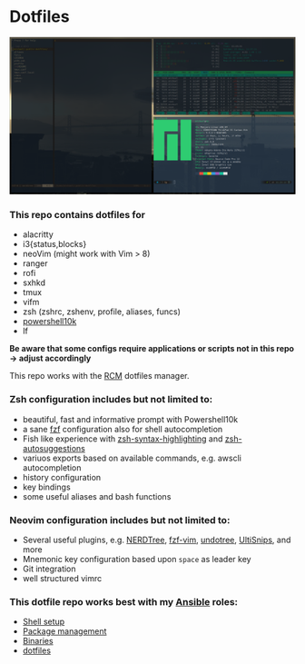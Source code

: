 # Dotfiles

![](screenshot.png)

### This repo contains dotfiles for

- alacritty
- i3{status,blocks}
- neoVim (might work with Vim > 8)
- ranger
- rofi
- sxhkd
- tmux
- vifm
- zsh (zshrc, zshenv, profile, aliases, funcs)
- [powershell10k](https://github.com/romkatv/powerlevel10k)
- lf

**Be aware that some configs require applications or scripts not in this repo -> adjust accordingly**

This repo works with the [RCM](https://github.com/thoughtbot/rcm) dotfiles manager.

### Zsh configuration includes but not limited to:

- beautiful, fast and informative prompt with Powershell10k
- a sane [fzf](https://github.com/junegunn/fzf) configuration also for shell autocompletion
- Fish like experience with [zsh-syntax-highlighting](https://github.com/zsh-users/zsh-syntax-highlighting) and [zsh-autosuggestions](https://github.com/zsh-users/zsh-autosuggestions)
- variuos exports based on available commands, e.g. awscli autocompletion
- history configuration
- key bindings
- some useful aliases and bash functions

### Neovim configuration includes but not limited to:

- Several useful plugins, e.g. [NERDTree](https://github.com/preservim/nerdtree), [fzf-vim](https://github.com/junegunn/fzf.vim), [undotree](https://github.com/mbbill/undotree), [UltiSnips](https://github.com/SirVer/ultisnips), and more
- Mnemonic key configuration based upon `space` as leader key
- Git integration
- well structured vimrc

### This dotfile repo works best with my [Ansible](https://www.ansible.com/) roles:

- [Shell setup](https://repo.rootknecht.net/allaman/ansible-role-shell)
- [Package management](https://repo.rootknecht.net/allaman/ansible-role-packages)
- [Binaries](https://repo.rootknecht.net/allaman/ansible-role-binaries)
- [dotfiles](https://repo.rootknecht.net/allaman/ansible-role-dotfiles)


